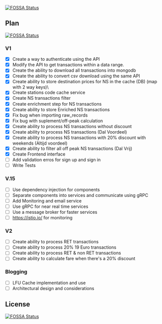 [![FOSSA Status](https://app.fossa.com/api/projects/git%2Bgithub.com%2FAchoArnold%2Fov-chipkaart-dashboard.svg?type=shield)](https://app.fossa.com/projects/git%2Bgithub.com%2FAchoArnold%2Fov-chipkaart-dashboard?ref=badge_shield)

## Plan
[![FOSSA Status](https://app.fossa.com/api/projects/git%2Bgithub.com%2FAchoArnold%2Fov-chipkaart-dashboard.svg?type=shield)](https://app.fossa.com/projects/git%2Bgithub.com%2FAchoArnold%2Fov-chipkaart-dashboard?ref=badge_shield)



### V1

- [X] Create a way to authenticate using the API
- [X] Modify the API to get transactions within a data range.
- [X] Create the ability to download all transactions into mongodb
- [X] Create the ability to convert csv download using the same API
- [X] Create ability to store destination prices for NS in the cache (DB) (map with 2 way keys)\
- [X] Create stations code cache service
- [X] Create NS transactions filter
- [X] Create enrichment step for NS transactions
- [X] Create ability to store Enriched NS transactions
- [X] Fix bug when importing raw_records
- [X] Fix bug with suplement/off-peak calculation
- [X] Create ability to process NS transactions without discount
- [X] Create ability to process NS transactions (Dal Voordeel)
- [X] Create ability to process NS transactions with 20% discount with weekends (Altijd voordeel)
- [X] Create ability to filter all off peak NS transactions (Dal Vrij)
- [X] Create Frontend interface
- [ ] Add validation erros for sign up and sign in
- [ ] Write Tests

### V.15
- [ ] Use dependency injection for components
- [ ] Separate components into services and communicate using gRPC
- [ ] Add Monitoring and email service
- [ ] Use gRPC for near real time services
- [ ] Use a message broker for faster services
- [ ] https://istio.io/ for monitoring

### V2

- [ ] Create ability to process RET transactions
- [ ] Create ability to process 20% 19 Euro transactions
- [ ] Create ability to process RET & non RET transactions
- [ ] Create ability to calculate fare when there's a 20% discount 

### Blogging

- [ ] LFU Cache implementation and use
- [ ] Architectural design and considerations

## License
[![FOSSA Status](https://app.fossa.com/api/projects/git%2Bgithub.com%2FAchoArnold%2Fov-chipkaart-dashboard.svg?type=large)](https://app.fossa.com/projects/git%2Bgithub.com%2FAchoArnold%2Fov-chipkaart-dashboard?ref=badge_large)
